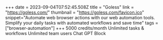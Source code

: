 +++
date = 2023-09-04T07:52:45.508Z
title = "Goless"
link = "https://goless.com/"
thumbnail = "https://goless.com/favicon.ico"
snippet="Automate web browser actions with our web automation tools. Simplify your daily tasks with automated workflows and save time"
tags = ["browser-automation"]
+++
5000 credits/month
Unlimited tasks & workflows
Unlimited team users
Chat GPT Block
